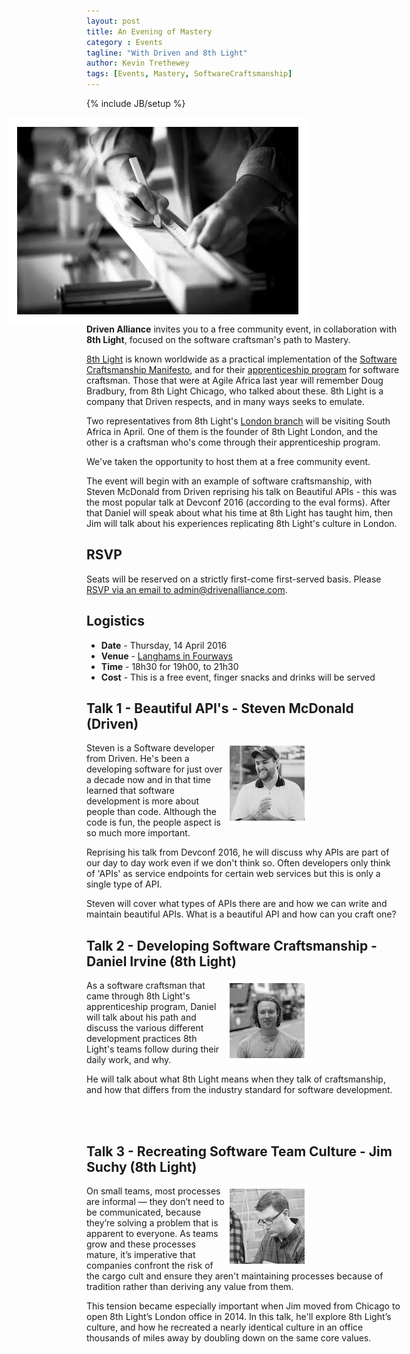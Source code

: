 ```yaml
---
layout: post
title: An Evening of Mastery
category : Events
tagline: "With Driven and 8th Light"
author: Kevin Trethewey
tags: [Events, Mastery, SoftwareCraftsmanship]
---
```

{% include JB/setup %}

<img style="float: right; margin-right: 150px; border:15px solid white; max-width: 100%;" src="/assets/images/craftsmanship.jpg	" />

**Driven Alliance** invites you to a free community event, in collaboration with **8th Light**, focused on the software craftsman's path to Mastery.

[8th Light](https://8thlight.com/) is known worldwide as a practical implementation of the [Software Craftsmanship Manifesto](http://manifesto.softwarecraftsmanship.org/), and for their [apprenticeship program](https://8thlight.com/apprenticeship/) for software craftsman. Those that were at Agile Africa last year will remember Doug Bradbury, from 8th Light Chicago, who talked about these. 8th Light is a company that Driven respects, and in many ways seeks to emulate.

Two representatives from 8th Light's [London branch](https://8thlight.com/locations/london/) will be visiting South Africa in April. One of them is the founder of 8th Light London, and the other is a craftsman who's come through their apprenticeship program.

We've taken the opportunity to host them at a free community event. 

The event will begin with an example of software craftsmanship, with Steven McDonald from Driven reprising his talk on Beautiful APIs - this was the most popular talk at Devconf 2016 (according to the eval forms). After that Daniel will speak about what his time at 8th Light has taught him, then Jim will talk about his experiences replicating 8th Light's culture in London.

## RSVP
Seats will be reserved on a strictly first-come first-served basis. Please [RSVP via an email to admin@drivenalliance.com](mailto:admin@drivenalliance.com?subject=I%20would%20like%20to%20attend%20Evening%20of%20Mastery).

## Logistics

* **Date** - Thursday, 14 April 2016
* **Venue** - [Langhams in Fourways](http://www.langhams.co.za/#directions)
* **Time** - 18h30 for 19h00, to 21h30
* **Cost** - This is a free event, finger snacks and drinks will be served

## Talk 1 - Beautiful API's - Steven McDonald (Driven)

<img style="float: right; margin-right: 150px; border:5px solid #FFFFFF; max-width: 100%;" src="/assets/images/Steven-Mcdonald.jpg" />

Steven is a Software developer from Driven. He's been a developing software for just over a decade now and in that time learned that software development is more about people than code. Although the code is fun, the people aspect is so much more important.

Reprising his talk from Devconf 2016, he will discuss why APIs are part of our day to day work even if we don't think so. Often developers only think of 'APIs' as service endpoints for certain web services but this is only a single type of API. 

Steven will cover what types of APIs there are and how we can write and maintain beautiful APIs. What is a beautiful API and how can you craft one?

## Talk 2 - Developing Software Craftsmanship - Daniel Irvine (8th Light)

<img style="float: right; margin-right: 150px; border:5px solid #FFFFFF; max-width: 100%;" src="/assets/images/Daniel-Irvine.jpg" />

As a software craftsman that came through 8th Light's apprenticeship program, Daniel will talk about his path and discuss the various different development practices 8th Light's teams follow during their daily work, and why.

He will talk about what 8th Light means when they talk of craftsmanship, and how that differs from the industry standard for software development.

<br>
<br>

## Talk 3 - Recreating Software Team Culture - Jim Suchy (8th Light)

<img style="float: right; margin-right: 150px; border:5px solid #FFFFFF; max-width: 100%;" src="/assets/images/Jim-Suchy.jpg" />

On small teams, most processes are informal — they don’t need to be communicated, because they’re solving a problem that is apparent to everyone. As teams grow and these processes mature, it’s imperative that companies confront the risk of the cargo cult and ensure they aren't maintaining processes because of tradition rather than deriving any value from them.

This tension became especially important when Jim moved from Chicago to open 8th Light’s London office in 2014. In this talk, he'll explore 8th Light’s culture, and how he recreated a nearly identical culture in an office thousands of miles away by doubling down on the same core values.